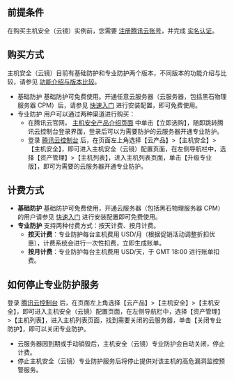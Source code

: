 ## 前提条件
在购买主机安全（云镜）实例前，您需要 [注册腾讯云账号](https://intl.cloud.tencent.com/document/product/378/17985)，并完成 [实名认证](https://intl.cloud.tencent.com/document/product/378/3629)。

## 购买方式
主机安全（云镜）目前有基础防护和专业防护两个版本，不同版本的功能介绍与比较，请参见 [功能介绍与版本比较](https://intl.cloud.tencent.com/document/product/296/2222)。
- 基础防护
基础防护可免费使用。开通任意云服务器（云服务器，包括黑石物理服务器 CPM）后，请参见 [快速入门](https://intl.cloud.tencent.com/document/product/296/12236) 进行安装配置，即可免费使用。
- 专业防护
用户可以通过两种渠道进行购买：
	- 在腾讯云官网， [主机安全产品介绍页面](https://intl.cloud.tencent.com/product/cwp) 中单击【立即选购】，随即跳转腾讯云控制台登录界面，登录后可以为需要防护的云服务器开通专业防护。
	- 登录 [腾讯云控制台](https://console.cloud.tencent.com/) 后，在页面左上角选择【云产品】>【主机安全】>【主机安全】，即可进入主机安全（云镜）配置页面，在左侧导航栏中，选择【资产管理】>【主机列表】，进入主机列表页面，单击【升级专业版】，即可为需要的云服务器开通专业防护。


## 计费方式
- **基础防护**
基础防护可免费使用，开通云服务器（包括黑石物理服务器 CPM）的用户请参见 [快速入门](https://intl.cloud.tencent.com/document/product/296/12236) 进行安装配置即可免费使用。
- **专业防护**
支持两种付费方式：按天计费、按月计费。
	- **按天计费**：专业防护每台主机费用 USD/月（根据促销活动调整折扣优惠），计费系统会进行一次性扣费，立即生成账单。
	- **按月计费**：专业防护每台主机费用  USD/天，于 GMT 18:00 进行账单扣费。

## 如何停止专业防护服务
登录 [腾讯云控制台](https://console.cloud.tencent.com/) 后，在页面左上角选择【云产品】>【主机安全】>【主机安全】，即可进入主机安全（云镜）配置页面，在左侧导航栏中，选择【资产管理】>【主机列表】，进入主机列表页面，找到需要关闭的云服务器，单击【关闭专业防护】，即可以关闭专业防护。

>
- 云服务器因到期或手动销毁后，主机安全（云镜）专业防护会自动关闭，停止计费。
- 停止主机安全（云镜）专业防护服务后将停止提供对该主机的高危漏洞监控预警服务。
